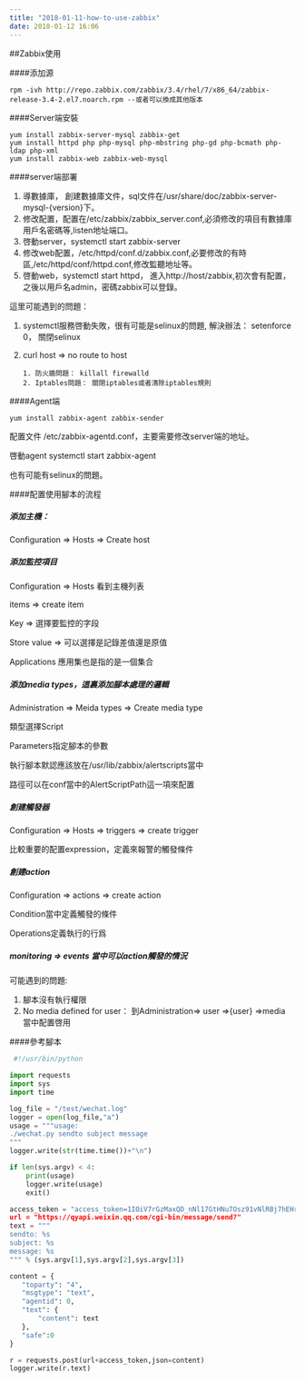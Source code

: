 ```yaml
---
title: "2018-01-11-how-to-use-zabbix"
date: 2018-01-12 16:06
---
```


##Zabbix使用

####添加源 

```
rpm -ivh http://repo.zabbix.com/zabbix/3.4/rhel/7/x86_64/zabbix-release-3.4-2.el7.noarch.rpm --或者可以換成其他版本
```

####Server端安裝

```
yum install zabbix-server-mysql zabbix-get
yum install httpd php php-mysql php-mbstring php-gd php-bcmath php-ldap php-xml
yum install zabbix-web zabbix-web-mysql
```

####server端部署

1. 導數據庫， 創建數據庫文件，sql文件在/usr/share/doc/zabbix-server-mysql-{version}下。
2. 修改配置，配置在/etc/zabbix/zabbix_server.conf,必須修改的項目有數據庫用戶名密碼等,listen地址端口。
3. 啓動server，systemctl start zabbix-server
4. 修改web配置，/etc/httpd/conf.d/zabbix.conf,必要修改的有時區,/etc/httpd/conf/httpd.conf,修改監聽地址等。
5. 啓動web，systemctl start httpd， 進入http://host/zabbix,初次會有配置，之後以用戶名admin，密碼zabbix可以登錄。

這里可能遇到的問題：

1. systemctl服務啓動失敗，很有可能是selinux的問題, 解決辦法： setenforce 0， 關閉selinux
2. curl host => no route to host

       1. 防火牆問題： killall firewalld
       2. Iptables問題： 關閉iptables或者清除iptables規則

####Agent端

```
yum install zabbix-agent zabbix-sender
```

配置文件 /etc/zabbix-agentd.conf，主要需要修改server端的地址。

啓動agent systemctl start zabbix-agent

也有可能有selinux的問題。

####配置使用腳本的流程

##### 添加主機：
 
Configuration => Hosts => Create host

##### 添加監控項目

Configuration => Hosts 看到主機列表

items => create item


Key => 選擇要監控的字段

Store value => 可以選擇是記錄差值還是原值

Applications 應用集也是指的是一個集合

##### 添加media types，這裏添加腳本處理的邏輯

Administration => Meida types => Create media type 

類型選擇Script

Parameters指定腳本的參數

執行腳本默認應該放在/usr/lib/zabbix/alertscripts當中

路徑可以在conf當中的AlertScriptPath這一項來配置

##### 創建觸發器

Configuration => Hosts => triggers => create trigger

比較重要的配置expression，定義來報警的觸發條件

##### 創建action

Configuration => actions => create action

Condition當中定義觸發的條件

Operations定義執行的行爲

##### monitoring => events 當中可以action觸發的情況

可能遇到的問題: 

1. 腳本沒有執行權限
2. No media defined for user： 到Administration=> user =>{user} =>media  當中配置啓用


####參考腳本

```python
 #!/usr/bin/python

import requests
import sys
import time

log_file = "/test/wechat.log"
logger = open(log_file,"a")
usage = """usage:
./wechat.py sendto subject message
"""
logger.write(str(time.time())+"\n")

if len(sys.argv) < 4:
    print(usage)
    logger.write(usage)
    exit()

access_token = "access_token=1IOiV7rGzMaxQD_nNl17GtHNu7Osz91vNlRBj7hEHrhZVpvwBF_qU4fMCfFacmu5QvFjlr3jXYJ6Mlybheq8$
url = "https://qyapi.weixin.qq.com/cgi-bin/message/send?"
text = """
sendto: %s
subject: %s
message: %s
""" % (sys.argv[1],sys.argv[2],sys.argv[3])

content = {
   "toparty": "4",
   "msgtype": "text",
   "agentid": 0,
   "text": {
       "content": text
   },
   "safe":0
}

r = requests.post(url+access_token,json=content)
logger.write(r.text)
```